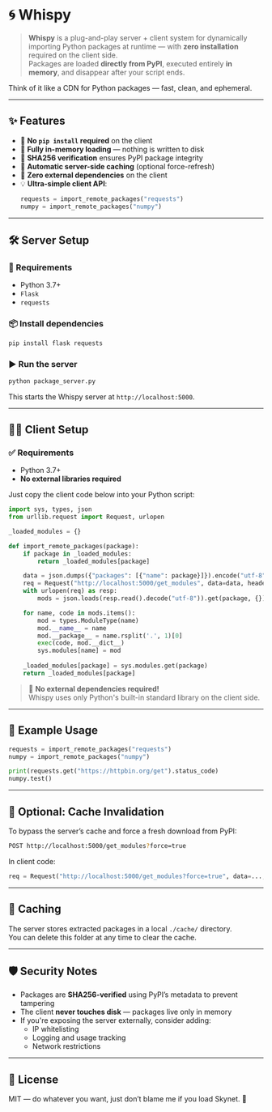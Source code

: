 # 🌀 Whispy

> **Whispy** is a plug-and-play server + client system for dynamically importing Python packages at runtime — with **zero installation** required on the client side.  
Packages are loaded **directly from PyPI**, executed entirely **in memory**, and disappear after your script ends.

Think of it like a CDN for Python packages — fast, clean, and ephemeral.

---

## ✨ Features

- 🚫 **No `pip install` required** on the client
- 🧠 **Fully in-memory loading** — nothing is written to disk
- 🔐 **SHA256 verification** ensures PyPI package integrity
- 💾 **Automatic server-side caching** (optional force-refresh)
- 🧩 **Zero external dependencies** on the client
- 💡 **Ultra-simple client API**:
    ```python
    requests = import_remote_packages("requests")
    numpy = import_remote_packages("numpy")
    ```

---

## 🛠️ Server Setup

### 🔧 Requirements

- Python 3.7+
- `Flask`
- `requests`

### 📦 Install dependencies

```bash
pip install flask requests
```

### ▶️ Run the server

```bash
python package_server.py
```

This starts the Whispy server at `http://localhost:5000`.

---

## 🧑‍💻 Client Setup

### ✅ Requirements
- Python 3.7+
- **No external libraries required**

Just copy the client code below into your Python script:

```python
import sys, types, json
from urllib.request import Request, urlopen

_loaded_modules = {}

def import_remote_packages(package):
    if package in _loaded_modules:
        return _loaded_modules[package]

    data = json.dumps({"packages": [{"name": package}]}).encode("utf-8")
    req = Request("http://localhost:5000/get_modules", data=data, headers={"Content-Type": "application/json"})
    with urlopen(req) as resp:
        mods = json.loads(resp.read().decode("utf-8")).get(package, {})

    for name, code in mods.items():
        mod = types.ModuleType(name)
        mod.__name__ = name
        mod.__package__ = name.rsplit('.', 1)[0]
        exec(code, mod.__dict__)
        sys.modules[name] = mod
    
    _loaded_modules[package] = sys.modules.get(package)
    return _loaded_modules[package]
```

> 🧩 **No external dependencies required!**  
> Whispy uses only Python's built-in standard library on the client side.

---

## 🧪 Example Usage

```python
requests = import_remote_packages("requests")
numpy = import_remote_packages("numpy")

print(requests.get("https://httpbin.org/get").status_code)
numpy.test()
```

---

## 🔄 Optional: Cache Invalidation

To bypass the server’s cache and force a fresh download from PyPI:

```bash
POST http://localhost:5000/get_modules?force=true
```

In client code:
```python
req = Request("http://localhost:5000/get_modules?force=true", data=..., headers=...)
```

---

## 📁 Caching

The server stores extracted packages in a local `./cache/` directory.  
You can delete this folder at any time to clear the cache.

---

## 🛡️ Security Notes

- Packages are **SHA256-verified** using PyPI’s metadata to prevent tampering
- The client **never touches disk** — packages live only in memory
- If you're exposing the server externally, consider adding:
  - IP whitelisting
  - Logging and usage tracking
  - Network restrictions

---

## 📜 License

MIT — do whatever you want, just don’t blame me if you load Skynet. 🤖
